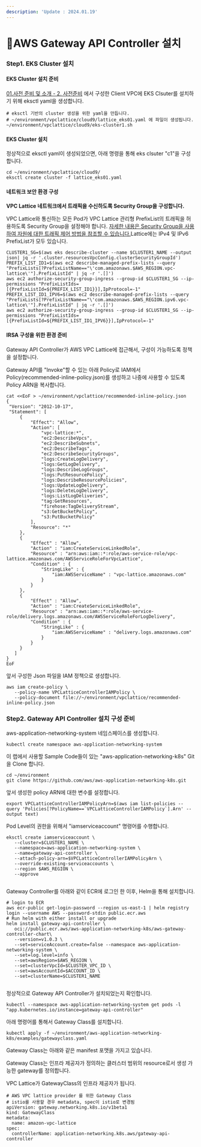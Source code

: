 ```yaml
---
description: 'Update : 2024.01.19'
---
```


# AWS Gateway API Controller 설치

### Step1. EKS Cluster 설치

#### EKS Cluster 설치 준비

[01.사전 준비 및 소개 - 2. 사전준비](../01./) 에서 구성한 Client VPC에 EKS Clsuter를 설치하기 위해 eksctl yaml을 생성합니다.

```
# eksctl 기반의 cluster 생성을 위한 yaml을 만듭니다.
# ~/environment/vpclattice/cloud9/lattice_eks01.yaml 에 파일이 생성됩니다.
~/environment/vpclattice/cloud9/eks-cluster1.sh

```

#### EKS Cluster 설치

정상적으로 eksctl yaml이 생성되었으면, 아래 명령을 통해 eks clsuter "c1"을 구성합니다.

```
cd ~/environment/vpclattice/cloud9/
eksctl create cluster -f lattice_eks01.yaml

```

#### 네트워크 보안 환경 구성

**VPC Lattice 네트워크에서 트래픽을 수신하도록 Security Group을 구성합니다.**&#x20;

VPC Lattice와 통신하는 모든 Pod가 VPC Lattice 관리형 PrefixList의 트래픽을 허용하도록 Security Group을 설정해야 합니다. [자세한 내용은 Security Group을 사용하여 자원에 대한 트래픽 제어 방법을 참조할 수 있습니다.](https://docs.aws.amazon.com/vpc/latest/userguide/VPC\_SecurityGroups.html)Lattice에는 IPv4 및 IPv6 PrefixList가 모두 있습니다.

```
CLUSTER1_SG=$(aws eks describe-cluster --name $CLUSTER1_NAME --output json| jq -r '.cluster.resourcesVpcConfig.clusterSecurityGroupId')
PREFIX_LIST_ID1=$(aws ec2 describe-managed-prefix-lists --query "PrefixLists[?PrefixListName=="\'com.amazonaws.$AWS_REGION.vpc-lattice\'"].PrefixListId" | jq -r '.[]')
aws ec2 authorize-security-group-ingress --group-id $CLUSTER1_SG --ip-permissions "PrefixListIds=[{PrefixListId=${PREFIX_LIST_ID1}}],IpProtocol=-1"
PREFIX_LIST_ID1_IPV6=$(aws ec2 describe-managed-prefix-lists --query "PrefixLists[?PrefixListName=="\'com.amazonaws.$AWS_REGION.ipv6.vpc-lattice\'"].PrefixListId" | jq -r '.[]')
aws ec2 authorize-security-group-ingress --group-id $CLUSTER1_SG --ip-permissions "PrefixListIds=[{PrefixListId=${PREFIX_LIST_ID1_IPV6}}],IpProtocol=-1"

```

#### IRSA 구성을 위한 환경 준비

Gateway API Controller가  AWS VPC Lattice에 접근해서, 구성이 가능하도록 정책을 설정합니다.

Gateway API를 "Invoke"할 수 있는 아래 Policy로 IAM에서 Policy(recommended-inline-policy.json)를 생성하고 나중에 사용할 수 있도록 Policy ARN을 복사합니다.

```
cat <<EoF > ~/environment/vpclattice/recommended-inline-policy.json
{
 "Version": "2012-10-17",
 "Statement": [
     {
         "Effect": "Allow",
         "Action": [
             "vpc-lattice:*",
             "ec2:DescribeVpcs",
             "ec2:DescribeSubnets",
             "ec2:DescribeTags",
             "ec2:DescribeSecurityGroups",
             "logs:CreateLogDelivery",
             "logs:GetLogDelivery",
             "logs:DescribeLogGroups",
             "logs:PutResourcePolicy",
             "logs:DescribeResourcePolicies",
             "logs:UpdateLogDelivery",
             "logs:DeleteLogDelivery",
             "logs:ListLogDeliveries",
             "tag:GetResources",
             "firehose:TagDeliveryStream",
             "s3:GetBucketPolicy",
             "s3:PutBucketPolicy"
         ],
         "Resource": "*"
     },
     {
         "Effect" : "Allow",
         "Action" : "iam:CreateServiceLinkedRole",
         "Resource" : "arn:aws:iam::*:role/aws-service-role/vpc-lattice.amazonaws.com/AWSServiceRoleForVpcLattice",
         "Condition" : {
             "StringLike" : {
                 "iam:AWSServiceName" : "vpc-lattice.amazonaws.com"
             }
         }
     },
     {
         "Effect" : "Allow",
         "Action" : "iam:CreateServiceLinkedRole",
         "Resource" : "arn:aws:iam::*:role/aws-service-role/delivery.logs.amazonaws.com/AWSServiceRoleForLogDelivery",
         "Condition" : {
             "StringLike" : {
                 "iam:AWSServiceName" : "delivery.logs.amazonaws.com"
             }
         }
     }
   ]
}
EoF

```

앞서 구성한 Json 파일을 IAM 정책으로 생성합니다.

```
aws iam create-policy \
   --policy-name VPCLatticeControllerIAMPolicy \
   --policy-document file://~/environment/vpclattice/recommended-inline-policy.json

```



### Step2. Gateway API Controller 설치 구성 준비

aws-application-networking-system 네임스페이스를 생성합니다.

```
kubectl create namespace aws-application-networking-system

```

이 랩에서 사용할 Sample Code들이 있는 "aws-application-networking-k8s" Git을 Clone 합니다.

```
cd ~/environment
git clone https://github.com/aws/aws-application-networking-k8s.git

```

앞서 생성한 policy ARN에 대한 변수를 설정합니다.

```
export VPCLatticeControllerIAMPolicyArn=$(aws iam list-policies --query 'Policies[?PolicyName==`VPCLatticeControllerIAMPolicy`].Arn' --output text)

```

Pod Level의 권한을 위해서 "iamserviceaccount" 명령어를 수행합니다.

```
eksctl create iamserviceaccount \
   --cluster=$CLUSTER1_NAME \
   --namespace=aws-application-networking-system \
   --name=gateway-api-controller \
   --attach-policy-arn=$VPCLatticeControllerIAMPolicyArn \
   --override-existing-serviceaccounts \
   --region $AWS_REGION \
   --approve
   
```

Gateway Controller를 아래와 같이 ECR에 로그인 한 이후, Helm을 통해 설치합니다.

```
# login to ECR
aws ecr-public get-login-password --region us-east-1 | helm registry login --username AWS --password-stdin public.ecr.aws
# Run helm with either install or upgrade
helm install gateway-api-controller \
   oci://public.ecr.aws/aws-application-networking-k8s/aws-gateway-controller-chart\
   --version=v1.0.3 \
   --set=serviceAccount.create=false --namespace aws-application-networking-system \
   --set=log.level=info \
   --set=awsRegion=$AWS_REGION \
   --set=clusterVpcId=$CLUSTER_VPC_ID \
   --set=awsAccountId=$ACCOUNT_ID \
   --set=clusterName=$CLUSTER1_NAME
   
```

정상적으로 Gateway API Controller가 설치되었는지 확인합니다.

```
kubectl --namespace aws-application-networking-system get pods -l "app.kubernetes.io/instance=gateway-api-controller"

```

아래 명령어를 통해서 Gateway Class를 설치합니다.

```
kubectl apply -f ~/environment/aws-application-networking-k8s/examples/gatewayclass.yaml 

```

Gateway Class는 아래와 같은 manifest 포맷을 가지고 있습니다.

Gateway Class는 인프라 제공자가 정의하는 클러스터 범위의 resource로서 생성 가능한 gateway를 정의합니다.

VPC Lattice가 GatewayClass의 인프라 제공자가 됩니다.

```
# AWS VPC lattice provider 를 위한 Gateway Class
# istio를 사용할 경우 metadata, spec이 istio로 변경됨
apiVersion: gateway.networking.k8s.io/v1beta1
kind: GatewayClass
metadata:
  name: amazon-vpc-lattice
spec:
  controllerName: application-networking.k8s.aws/gateway-api-controller

```
